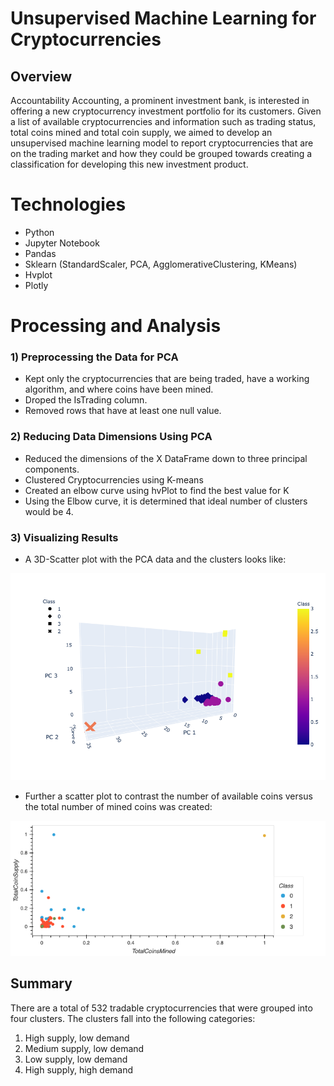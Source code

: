 # Unsupervised Machine Learning for Cryptocurrencies

## Overview

Accountability Accounting, a prominent investment bank, is interested in offering a new cryptocurrency investment portfolio for its customers. Given a list of available cryptocurrencies and information such as trading status, total coins mined and total coin supply, we aimed to develop an unsupervised machine learning model to report cryptocurrencies that are on the trading market and how they could be grouped towards creating a classification for developing this new investment product.

# Technologies

- Python
- Jupyter Notebook
- Pandas
- Sklearn (StandardScaler, PCA, AgglomerativeClustering, KMeans)
- Hvplot
- Plotly

# Processing and Analysis

### 1) Preprocessing the Data for PCA

- Kept only the cryptocurrencies that are being traded, have a working algorithm, and where coins have been mined.
- Droped the IsTrading column.
- Removed rows that have at least one null value.


### 2) Reducing Data Dimensions Using PCA

- Reduced the dimensions of the X DataFrame down to three principal components. 
- Clustered Cryptocurrencies using K-means
- Created an elbow curve using hvPlot to find the best value for K 
- Using the Elbow curve, it is determined that ideal number of clusters would be 4.

### 3) Visualizing Results

- A 3D-Scatter plot with the PCA data and the clusters looks like:

![PCA](https://github.com/MariaGarzon/Cryptocurrencies/blob/ed2ad67d174b25bdd0809f5d7b3f4caf85542bba/Visuals/PCA.png)

- Further a scatter plot to contrast the number of available coins versus the total number of mined coins was created: 

![bokeh plot](https://github.com/MariaGarzon/Cryptocurrencies/blob/ed2ad67d174b25bdd0809f5d7b3f4caf85542bba/Visuals/bokeh_plot.png)

## Summary 

There are a total of 532 tradable cryptocurrencies that were grouped into four clusters. The clusters fall into the following categories:

1) High supply, low demand
2) Medium supply, low demand
3) Low supply, low demand
4) High supply, high demand
